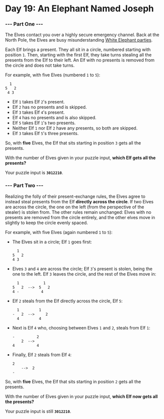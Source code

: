 # Day 19: An Elephant Named Joseph

### --- Part One ---

The Elves contact you over a highly secure emergency channel. Back at the North Pole, the Elves are busy misunderstanding [White Elephant parties](https://en.wikipedia.org/wiki/White_elephant_gift_exchange).

Each Elf brings a present. They all sit in a circle, numbered starting with position `1`. Then, starting with the first Elf, they take turns stealing all the presents from the Elf to their left. An Elf with no presents is removed from the circle and does not take turns.

For example, with five Elves (numbered `1` to `5`):

```
  1
5   2
 4 3
```

- Elf `1` takes Elf `2`'s present.
- Elf `2` has no presents and is skipped.
- Elf `3` takes Elf `4`'s present.
- Elf `4` has no presents and is also skipped.
- Elf `5` takes Elf `1`'s two presents.
- Neither Elf `1` nor Elf `2` have any presents, so both are skipped.
- Elf `3` takes Elf `5`'s three presents.

So, with **five** Elves, the Elf that sits starting in position `3` gets all the presents.

With the number of Elves given in your puzzle input, **which Elf gets all the presents?**

Your puzzle input is **`3012210`**.

### --- Part Two ---

Realizing the folly of their present-exchange rules, the Elves agree to instead steal presents from the Elf **directly across the circle**. If two Elves are across the circle, the one on the left (from the perspective of the stealer) is stolen from. The other rules remain unchanged: Elves with no presents are removed from the circle entirely, and the other elves move in slightly to keep the circle evenly spaced.

For example, with five Elves (again numbered `1` to `5`):

- The Elves sit in a circle; Elf `1` goes first:

  ```
    1
  5   2
  4 3
  ```

- Elves `3` and `4` are across the circle; Elf `3`'s present is stolen, being the one to the left. Elf `3` leaves the circle, and the rest of the Elves move in:

  ```
    1           1
  5   2  -->  5   2
  4 -          4
  ```

- Elf `2` steals from the Elf directly across the circle, Elf `5`:

  ```
    1         1 
  -   2  -->     2
    4         4 
  ```

- Next is Elf `4` who, choosing between Elves `1` and `2`, steals from Elf `1`:

  ```
  -          2  
      2  -->
  4          4
  ```

- Finally, Elf `2` steals from Elf `4`:

  ```
  2
      -->  2  
  -
  ```

So, with **five** Elves, the Elf that sits starting in position `2` gets all the presents.

With the number of Elves given in your puzzle input, **which Elf now gets all the presents?**

Your puzzle input is still **`3012210`**.

